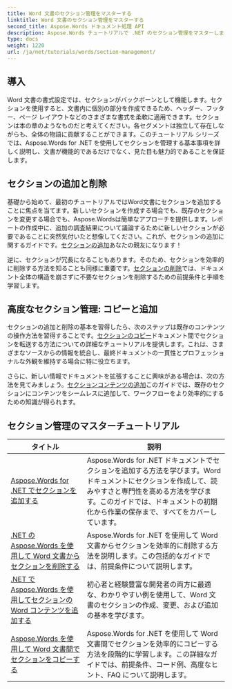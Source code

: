 ```yaml
---
title: Word 文書のセクション管理をマスターする
linktitle: Word 文書のセクション管理をマスターする
second_title: Aspose.Words ドキュメント処理 API
description: Aspose.Words チュートリアルで .NET のセクション管理をマスターしましょう。Word 文書でセクションをシームレスに追加、削除、コピー、追加する方法を学びます。
type: docs
weight: 1220
url: /ja/net/tutorials/words/section-management/
---
```

## 導入

Word 文書の書式設定では、セクションがバックボーンとして機能します。セクションを使用すると、文書内に個別の部分を作成できるため、ヘッダー、フッター、ページ レイアウトなどのさまざまな書式を柔軟に適用できます。セクションは本の章のようなものだと考えてください。各セグメントは独立して存在しながらも、全体の物語に貢献することができます。このチュートリアル シリーズでは、Aspose.Words for .NET を使用してセクションを管理する基本事項を詳しく説明し、文書が機能的であるだけでなく、見た目も魅力的であることを保証します。

## セクションの追加と削除

基礎から始めて、最初のチュートリアルではWord文書にセクションを追加することに焦点を当てます。新しいセクションを作成する場合でも、既存のセクションを変更する場合でも、Aspose.Wordsは簡単なアプローチを提供します。レポートの作成中に、追加の調査結果について議論するために新しいセクションが必要であることに突然気付いたと想像してください。これが、セクションの追加に関するガイドです。[セクションの追加](./adding-sections/)あなたの親友になります！ 

逆に、セクションが冗長になることもあります。そのため、セクションを効率的に削除する方法を知ることも同様に重要です。[セクションの削除](./delete-sections-word-document/)では、ドキュメント全体の構造を崩さずに不要なセクションを削除するための前提条件と手順を学習します。 

## 高度なセクション管理: コピーと追加

セクションの追加と削除の基本を習得したら、次のステップは既存のコンテンツの操作方法を習得することです。[セクションのコピー](./copy-sections-word-documents/)ドキュメント間でセクションを転送する方法についての詳細なチュートリアルを提供します。これは、さまざまなソースからの情報を統合し、最終ドキュメントの一貫性とプロフェッショナルな外観を維持する場合に特に役立ちます。 

さらに、新しい情報でドキュメントを拡張することに興味がある場合は、次の方法を見てみましょう。[セクションコンテンツの追加](./append-section-word-content/)このガイドでは、既存のセクションにコンテンツをシームレスに追加して、ワークフローをより効率的にするための知識が得られます。

 ## セクション管理のマスターチュートリアル
| タイトル | 説明 |
| --- | --- |
| [Aspose.Words for .NET でセクションを追加する](./adding-sections/) | Aspose.Words for .NET ドキュメントでセクションを追加する方法を学びます。Word ドキュメントにセクションを作成して、読みやすさと専門性を高める方法を学びます。このガイドでは、ドキュメントの初期化から作業の保存まで、すべてをカバーしています。 |
| [.NET の Aspose.Words を使用して Word 文書からセクションを削除する](./delete-sections-word-document/) | Aspose.Words for .NET を使用して Word 文書からセクションを効率的に削除する方法を説明します。この包括的なガイドでは、前提条件について説明します。 |
| [.NET で Aspose.Words を使用してセクションの Word コンテンツを追加する](./append-section-word-content/) | 初心者と経験豊富な開発者の両方に最適な、わかりやすい例を使用して、Word 文書のセクションの作成、変更、および追加の基本を学びます。 |
| [Aspose.Words を使用して Word 文書間でセクションをコピーする](./copy-sections-word-documents/) | Aspose.Words for .NET を使用して Word 文書間でセクションを効率的にコピーする方法を段階的に学習します。この詳細なガイドでは、前提条件、コード例、高度なヒント、FAQ について説明します。 |